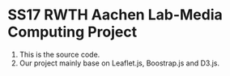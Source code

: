 # SS17 RWTH Aachen Lab-Media Computing Project

1. This is the source code.
2. Our project mainly base on Leaflet.js, Boostrap.js and D3.js.
